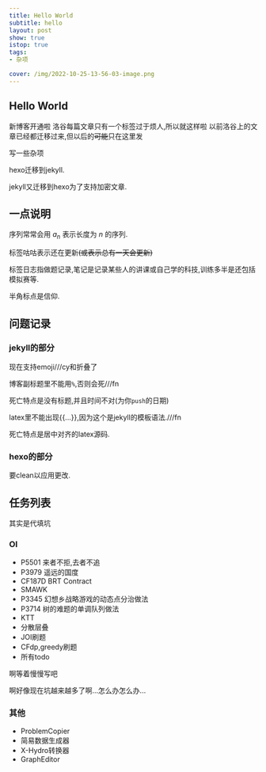 ```yaml
---
title: Hello World
subtitle: hello
layout: post
show: true
istop: true
tags: 
- 杂项

cover: /img/2022-10-25-13-56-03-image.png
---
```


## Hello World

新博客开通啦
洛谷每篇文章只有一个标签过于烦人,所以就这样啦
以前洛谷上的文章已经都迁移过来,但以后的~~可能~~只在这里发

写一些杂项

hexo迁移到jekyll.

jekyll又迁移到hexo为了支持加密文章.

## 一点说明

序列常常会用 $a_n$ 表示长度为 $n$ 的序列.

标签咕咕表示还在更新~~(或表示总有一天会更新)~~

标签日志指做题记录,笔记是记录某些人的讲课或自己学的科技,训练多半是还包括模拟赛等.

半角标点是信仰.

## 问题记录

### jekyll的部分

现在支持emoji///cy和折叠了

博客副标题里不能用`%`,否则会死///fn

死亡特点是没有标题,并且时间不对(为你`push`的日期)

latex里不能出现\{\{...\}\},因为这个是jekyll的模板语法.///fn

死亡特点是居中对齐的latex源码.

### hexo的部分

要clean以应用更改.

## 任务列表

其实是代填坑

### OI

- P5501 来者不拒,去者不追
- P3979 遥远的国度
- CF187D BRT Contract
- SMAWK
- P3345 幻想乡战略游戏的动态点分治做法
- P3714 树的难题的单调队列做法
- KTT
- 分散层叠
- JOI刷题
- CFdp,greedy刷题
- 所有todo

啊等着慢慢写吧

啊好像现在坑越来越多了啊...怎么办怎么办...

### 其他

- ProblemCopier
- 简易数据生成器
- X-Hydro转换器
- GraphEditor